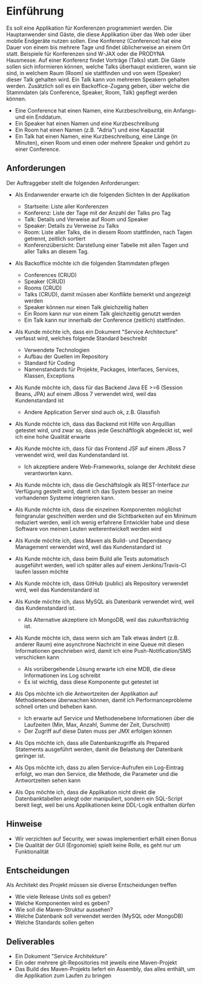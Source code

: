 ﻿Einführung
==========

Es soll eine Applikation für Konferenzen programmiert werden. Die Hauptanwender sind Gäste, die diese Applikation über das Web oder über mobile Endgeräte nutzen sollen. Eine Konferenz (Conference) hat eine Dauer von einem bis mehrere Tage und findet üblicherweise an einem Ort statt. Beispiele für Konferenzen sind W-JAX oder die PRODYNA Hausmesse. Auf einer Konferenz findet Vorträge (Talks) statt. Die Gäste sollen sich informieren können, welche Talks überhaupt existieren, wann sie sind, in welchem Raum (Room) sie stattfinden und von wem (Speaker) dieser Talk gehalten wird. Ein Talk kann von mehreren Speakern gehalten werden. Zusätzlich soll es ein Backoffice-Zugang geben, über welche die Stammdaten (als Conference, Speaker, Room, Talk) gepflegt werden können.

 - Eine Conference hat einen Namen, eine Kurzbeschreibung, ein Anfangs- und ein Enddatum.
 - Ein Speaker hat einen Namen und eine Kurzbeschreibung
 - Ein Room hat einen Namen (z.B. "Adria") und eine Kapazität
 - Ein Talk hat einen Namen, eine Kurzbeschreibung, eine Länge (in Minuten), einen Room und einen oder mehrere Speaker und gehört zu einer Conference. 

Anforderungen
-------------
Der Auftraggeber stellt die folgenden Anforderungen:
 - Als Endanwender erwarte ich die folgenden Sichten In der Applikation
 	- Startseite: Liste aller Konferenzen
 	- Konferenz: Liste der Tage mit der Anzahl der Talks pro Tag
 	- Talk: Details und Verweise auf Room und Speaker
 	- Speaker: Details zu Verweise zu Talks
 	- Room: Liste aller Talks, die in diesem Room stattfinden, nach Tagen getrennt, zeitlich sortiert
 	- Konferenzübersicht: Darstellung einer Tabelle mit allen Tagen und aller Talks an diesem Tag.

 - Als Backoffice möchte ich die folgenden Stammdaten pflegen
 	- Conferences (CRUD)
 	- Speaker (CRUD)
 	- Rooms (CRUD)
 	- Talks (CRUD), damit müssen aber Konflikte bemerkt und angezeigt werden
 	- Speaker können nur einen Talk gleichzeitig halten
 	- Ein Room kann nur von einem Talk gleichzeitig genutzt werden
 	- Ein Talk kann nur innerhalb der Conference (zeitlich) stattfinden.

 - Als Kunde möchte ich, dass ein Dokument "Service Architecture" verfasst wird, welches folgende Standard beschreibt
 	- Verwendete Technologien
 	- Aufbau der Quellen im Repository
 	- Standard für Coding
 	- Namenstandards für Projekte, Packages, Interfaces, Services, Klassen, Exceptions
 
 - Als Kunde möchte ich, dass für das Backend Java EE >=6 (Session Beans, JPA) auf einem JBoss 7 verwendet wird, weil das Kundenstandard ist 
 	- Andere Application Server sind auch ok, z.B. Glassfish
 
 - Als Kunde möchte ich, dass das Backend mit Hilfe von Arquillian getestet wird, und zwar so, dass jede Geschäftlogik abgedeckt ist, weil ich eine hohe Qualität erwarte
 - Als Kunde möchte ich, dass für das Frontend JSF auf einem JBoss 7 verwendet wird, weil das Kundenstandard ist. 
 	- Ich akzeptiere andere Web-Frameworks, solange der Architekt diese verantworten kann.
 
 - Als Kunde möchte ich, dass die Geschäftslogik als REST-Interface zur Verfügung gestellt wird, damit ich das System besser an meine vorhandenen Systeme integrieren kann.
 - Als Kunde möchte ich, dass die einzelnen Komponenten möglichst feingranular geschnitten werden und die Sichtbarkeiten auf ein Minimum reduziert werden, weil ich wenig erfahrene Entwickler habe und diese Software von meinen Leuten weiterentwickelt werden wird
 - Als Kunde möchte ich, dass Maven als Build- und Dependancy Management verwendet wird, weil das Kundenstandard ist
 - Als Kunde möchte ich, dass beim Build alle Tests automatisch ausgeführt werden, weil ich später alles auf einem Jenkins/Travis-CI laufen lassen möchte
 - Als Kunde möchte ich, dass GitHub (public) als Repository verwendet wird, weil das Kundenstandard ist
 - Als Kunde möchte ich, dass MySQL als Datenbank verwendet wird, weil das Kundenstandard ist. 
 	- Als Alternative akzeptiere ich MongoDB, weil das zukunftsträchtig ist.
 
 - Als Kunde möchte ich, dass wenn sich am Talk etwas ändert (z.B. anderer Raum) eine asynchrone Nachricht in eine Queue mit diesen Informationen geschrieben wird, damit ich eine Push-Notification/SMS verschicken kann
 	- Als vorübergehende Lösung erwarte ich eine MDB, die diese Informationen ins Log schreibt
 	- Es ist wichtig, dass diese Komponente gut getestet ist
 
 - Als Ops möchte ich die Antwortzeiten der Applikation auf Methodenebene überwachen können, damit ich Performanceprobleme schnell orten und beheben kann. 
 	- Ich erwarte auf Service und Methodenebene Informationen über die Laufzeiten (Min, Max, Anzahl, Summe der Zeit, Durschnitt)
 	- Der Zugriff auf diese Daten muss per JMX erfolgen können
 
 - Als Ops möchte ich, dass alle Datenbankzugriffe als Prepared Statements ausgeführt werden, damit die Belastung der Datenbank geringer ist.
 - Als Ops möchte ich, dass zu allen Service-Aufrufen ein Log-Eintrag erfolgt, wo man den Service, die Methode, die Parameter und die Antwortzeiten sehen kann
 - Als Ops möchte ich, dass die Applikation nicht direkt die Datenbanktabellen anlegt oder manipuliert, sondern ein SQL-Script bereit liegt, weil bei uns Applikationen keine DDL-Logik enthalten dürfen

 Hinweise
 ---------------
 - Wir verzichten auf Security, wer sowas implementiert erhält einen Bonus
 - Die Qualität der GUI (Ergonomie) spielt keine Rolle, es geht nur um Funktionalität

 Entscheidungen
----------------
Als Architekt des Projekt müssen sie diverse Entscheidungen treffen
 - Wie viele Release Units soll es geben?
 - Welche Komponenten wird es geben?
 - Wie soll die Maven-Struktur aussehen?
 - Welche Datenbank soll verwendet werden (MySQL oder MongoDB)
 - Welche Standards sollen gelten
 
Deliverables
---------------
 - Ein Dokument "Service Architekture"
 - Ein oder mehrere git-Repositories mit jeweils eine Maven-Projekt
 - Das Build des Maven-Projekts liefert ein Assembly, das alles enthält, um die Applikation zum Laufen zu bringen
